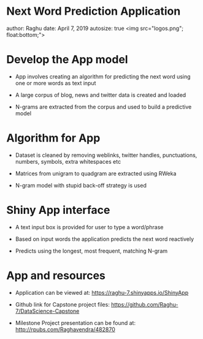 Next Word Prediction Application
========================================================
author: Raghu
date: April 7, 2019
autosize: true
<img src="logos.png"; float:bottom;"> 

Develop the App model
========================================================

- App involves creating an algorithm for predicting the next word using one or more words as text input

- A large corpus of blog, news and twitter data is created and loaded 

- N-grams are extracted from the corpus and used to build a predictive model 

Algorithm for App
========================================================

- Dataset is cleaned by removing weblinks, twitter handles, punctuations, numbers, symbols, extra whitespaces etc

- Matrices from unigram to quadgram are extracted using RWeka 

- N-gram model with stupid back-off strategy is used

Shiny App interface
========================================================

- A text input box is provided for user to type a word/phrase

- Based on input words the application predicts the next word reactively

- Predicts using the longest, most frequent, matching N-gram

App and resources
========================================================

- Application can be viewed at: https://raghu-7.shinyapps.io/ShinyApp

- Github link for Capstone project files: https://github.com/Raghu-7/DataScience-Capstone

- Milestone Project presentation can be found at: http://rpubs.com/Raghavendra/482870

